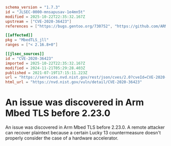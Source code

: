 ```toml
schema_version = "1.7.3"
id = "JLSEC-0000-mnsapusav-1e4mn5t"
modified = 2025-10-22T22:35:32.167Z
upstream = ["CVE-2020-36423"]
references = ["https://bugs.gentoo.org/730752", "https://github.com/ARMmbed/mbedtls/releases/tag/v2.16.7", "https://github.com/ARMmbed/mbedtls/releases/tag/v2.23.0", "https://lists.debian.org/debian-lts-announce/2022/12/msg00036.html", "https://bugs.gentoo.org/730752", "https://github.com/ARMmbed/mbedtls/releases/tag/v2.16.7", "https://github.com/ARMmbed/mbedtls/releases/tag/v2.23.0", "https://lists.debian.org/debian-lts-announce/2022/12/msg00036.html"]

[[affected]]
pkg = "MbedTLS_jll"
ranges = ["< 2.16.8+0"]

[[jlsec_sources]]
id = "CVE-2020-36423"
imported = 2025-10-22T22:35:32.167Z
modified = 2024-11-21T05:29:28.403Z
published = 2021-07-19T17:15:11.223Z
url = "https://services.nvd.nist.gov/rest/json/cves/2.0?cveId=CVE-2020-36423"
html_url = "https://nvd.nist.gov/vuln/detail/CVE-2020-36423"
```

# An issue was discovered in Arm Mbed TLS before 2.23.0

An issue was discovered in Arm Mbed TLS before 2.23.0. A remote attacker can recover plaintext because a certain Lucky 13 countermeasure doesn't properly consider the case of a hardware accelerator.

